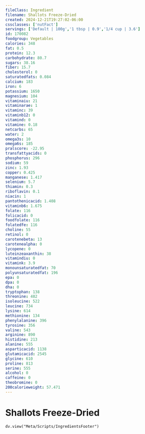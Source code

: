 ```yaml
---
fileClass: Ingredient
filename: Shallots Freeze-Dried
created: 2024-12-21T19:27:02-06:00
cssclasses: ['nutFact']
servings: ['Default | 100g','1 tbsp | 0.9','1/4 cup | 3.6']
id: 170082
foodgroup: Vegetables
calories: 348
fat: 0.5
protein: 12.3
carbohydrate: 80.7
sugars: 38.16
fiber: 15.7
cholesterol: 0
saturatedfats: 0.084
calcium: 183
iron: 6
potassium: 1650
magnesium: 104
vitaminaiu: 21
vitaminarae: 1
vitaminc: 39
vitaminb12: 0
vitamind: 0
vitamine: 0.18
netcarbs: 65
water: 2
omega3s: 10
omega6s: 185
pralscore: -22.95
transfattyacids: 0
phosphorus: 296
sodium: 59
zinc: 1.93
copper: 0.425
manganese: 1.417
selenium: 5.7
thiamin: 0.3
riboflavin: 0.1
niacin: 1
pantothenicacid: 1.408
vitaminb6: 1.675
folate: 116
folicacid: 0
foodfolate: 116
folatedfe: 116
choline: 55
retinol: 0
carotenebeta: 13
carotenealpha: 0
lycopene: 0
luteinzeaxanthin: 38
vitamindiu: 0
vitamink: 3.9
monounsaturatedfat: 70
polyunsaturatedfat: 196
epa: 0
dpa: 0
dha: 0
tryptophan: 138
threonine: 482
isoleucine: 522
leucine: 734
lysine: 614
methionine: 134
phenylalanine: 396
tyrosine: 356
valine: 543
arginine: 890
histidine: 213
alanine: 555
asparticacid: 1138
glutamicacid: 2545
glycine: 610
proline: 813
serine: 555
alcohol: 0
caffeine: 0
theobromine: 0
200calorieweight: 57.471
---
```


# Shallots Freeze-Dried

```dataviewjs
dv.view("Meta/Scripts/IngredientsFooter")
```